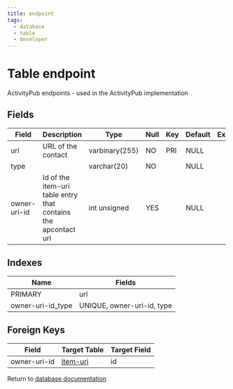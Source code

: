```yaml
---
title: endpoint
tags:
  - database
  - table
  - developer
---
```

# Table endpoint

ActivityPub endpoints - used in the ActivityPub implementation

## Fields

| Field        | Description                                                    | Type           | Null | Key | Default | Extra |
| ------------ | -------------------------------------------------------------- | -------------- | ---- | --- | ------- | ----- |
| url          | URL of the contact                                             | varbinary(255) | NO   | PRI | NULL    |       |
| type         |                                                                | varchar(20)    | NO   |     | NULL    |       |
| owner-uri-id | Id of the item-uri table entry that contains the apcontact url | int unsigned   | YES  |     | NULL    |       |

## Indexes

| Name              | Fields                     |
| ----------------- | -------------------------- |
| PRIMARY           | url                        |
| owner-uri-id_type | UNIQUE, owner-uri-id, type |

## Foreign Keys

| Field        | Target Table                 | Target Field |
| ------------ | ---------------------------- | ------------ |
| owner-uri-id | [item-uri](./db_item-uri.md) | id           |

Return to [database documentation](./index.md)
